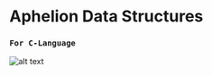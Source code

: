 # Aphelion Data Structures
### `For C-Language`

![alt text](https://firebasestorage.googleapis.com/v0/b/allpdfs-25c82.appspot.com/o/Main.png?alt=media&token=708214bd-230e-4586-844b-b4d8bd3ed4b3)
